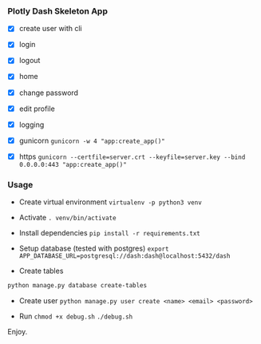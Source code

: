 ### Plotly Dash Skeleton App


- [x] create user with cli
- [x] login
- [x] logout
- [x] home
- [x] change password
- [x] edit profile
- [x] logging
- [x] gunicorn `gunicorn -w 4 "app:create_app()"`
- [x] https `gunicorn --certfile=server.crt --keyfile=server.key --bind 0.0.0.0:443 "app:create_app()"`


### Usage

- Create virtual environment
`virtualenv -p python3 venv`

- Activate
`. venv/bin/activate`

- Install dependencies
`pip install -r requirements.txt`

- Setup database (tested with postgres)
`export APP_DATABASE_URL=postgresql://dash:dash@localhost:5432/dash`

- Create tables

```sh
python manage.py database create-tables
```

- Create user
`python manage.py user create <name> <email> <password>`

- Run
`chmod +x debug.sh`
`./debug.sh`

Enjoy.